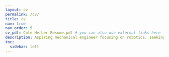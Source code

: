 ```yaml
---
layout: cv
permalink: /cv/
title: cv
nav: true
nav_order: 5
cv_pdf: Cole Herber Resume.pdf # you can also use external links here
description: Aspiring mechanical engineer focusing on robotics, seeking an internship to apply advanced design and robotics skills in a practical environment.
toc:
  sidebar: left
---
```

